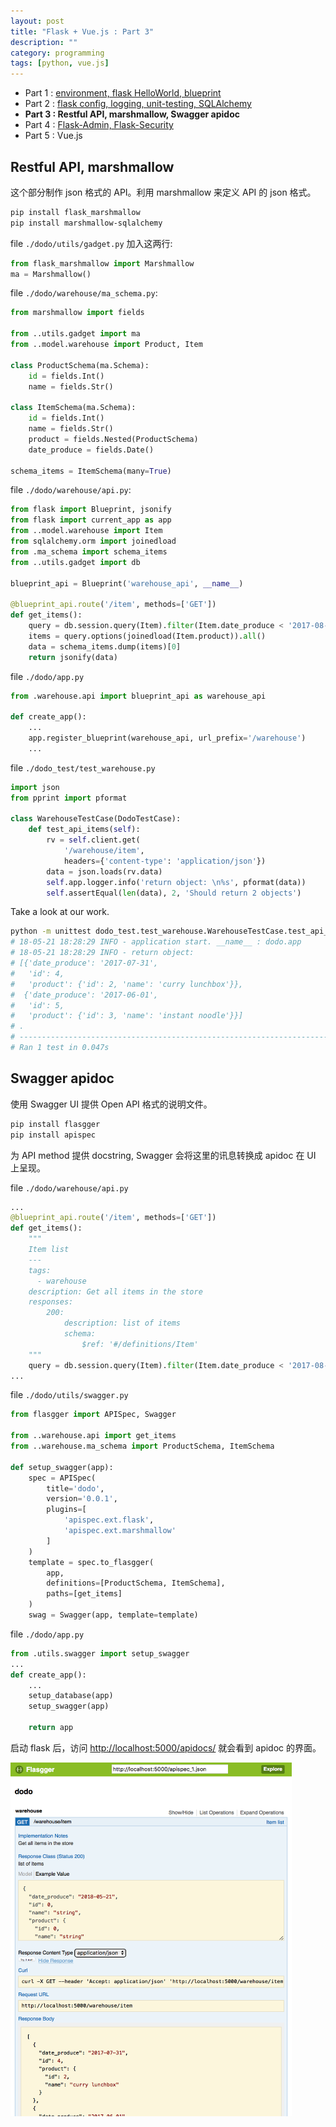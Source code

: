 ```yaml
---
layout: post
title: "Flask + Vue.js : Part 3"
description: ""
category: programming
tags: [python, vue.js]
---
```


- Part 1 : [environment, flask HelloWorld, blueprint](flask-vue-skeleton.html)
- Part 2 : [flask config, logging, unit-testing, SQLAlchemy](flask-vue-skeleton-part-2.html)
- **Part 3 : Restful API, marshmallow, Swagger apidoc**
- Part 4 : [Flask-Admin, Flask-Security](flask-vue-skeleton-part-4.html)
- Part 5 : Vue.js

## Restful API, marshmallow

这个部分制作 json 格式的 API。利用 marshmallow 来定义 API 的 json 格式。

```bash
pip install flask_marshmallow
pip install marshmallow-sqlalchemy
```

file `./dodo/utils/gadget.py` 加入这两行:

```python
from flask_marshmallow import Marshmallow
ma = Marshmallow()
```

file `./dodo/warehouse/ma_schema.py`:

```python
from marshmallow import fields

from ..utils.gadget import ma
from ..model.warehouse import Product, Item

class ProductSchema(ma.Schema):
    id = fields.Int()
    name = fields.Str()

class ItemSchema(ma.Schema):
    id = fields.Int()
    name = fields.Str()
    product = fields.Nested(ProductSchema)
    date_produce = fields.Date()

schema_items = ItemSchema(many=True)
```

file `./dodo/warehouse/api.py`:

```python
from flask import Blueprint, jsonify
from flask import current_app as app
from ..model.warehouse import Item
from sqlalchemy.orm import joinedload
from .ma_schema import schema_items
from ..utils.gadget import db

blueprint_api = Blueprint('warehouse_api', __name__)

@blueprint_api.route('/item', methods=['GET'])
def get_items():
    query = db.session.query(Item).filter(Item.date_produce < '2017-08-01')
    items = query.options(joinedload(Item.product)).all()
    data = schema_items.dump(items)[0]
    return jsonify(data)
```

file `./dodo/app.py`

```python
from .warehouse.api import blueprint_api as warehouse_api

def create_app():
    ...
    app.register_blueprint(warehouse_api, url_prefix='/warehouse')
    ...
```

file `./dodo_test/test_warehouse.py`

```python
import json
from pprint import pformat

class WarehouseTestCase(DodoTestCase):
    def test_api_items(self):
        rv = self.client.get(
            '/warehouse/item',
            headers={'content-type': 'application/json'})
        data = json.loads(rv.data)
        self.app.logger.info('return object: \n%s', pformat(data))
        self.assertEqual(len(data), 2, 'Should return 2 objects')
```

Take a look at our work.

```bash
python -m unittest dodo_test.test_warehouse.WarehouseTestCase.test_api_items
# 18-05-21 18:28:29 INFO - application start. __name__ : dodo.app
# 18-05-21 18:28:29 INFO - return object: 
# [{'date_produce': '2017-07-31',
#   'id': 4,
#   'product': {'id': 2, 'name': 'curry lunchbox'}},
#  {'date_produce': '2017-06-01',
#   'id': 5,
#   'product': {'id': 3, 'name': 'instant noodle'}}]
# .
# ----------------------------------------------------------------------
# Ran 1 test in 0.047s
```

## Swagger apidoc

使用 Swagger UI 提供 Open API 格式的说明文件。

```bash
pip install flasgger
pip install apispec
```

为 API method 提供 docstring, Swagger 会将这里的讯息转换成 apidoc 在 UI 上呈现。

file `./dodo/warehouse/api.py`

```python
...
@blueprint_api.route('/item', methods=['GET'])
def get_items():
    """
    Item list
    ---
    tags:
      - warehouse
    description: Get all items in the store
    responses:
        200:
            description: list of items
            schema:
                $ref: '#/definitions/Item'
    """
    query = db.session.query(Item).filter(Item.date_produce < '2017-08-01')
...
```

file `./dodo/utils/swagger.py`

```python
from flasgger import APISpec, Swagger

from ..warehouse.api import get_items
from ..warehouse.ma_schema import ProductSchema, ItemSchema

def setup_swagger(app):
    spec = APISpec(
        title='dodo',
        version='0.0.1',
        plugins=[
            'apispec.ext.flask',
            'apispec.ext.marshmallow'
        ]
    )
    template = spec.to_flasgger(
        app,
        definitions=[ProductSchema, ItemSchema],
        paths=[get_items]
    )
    swag = Swagger(app, template=template)
```

file `./dodo/app.py`

```python
from .utils.swagger import setup_swagger
...
def create_app():
    ...
    setup_database(app)
    setup_swagger(app)

    return app
```

启动 flask 后，访问 [http://localhost:5000/apidocs/](http://localhost:5000/apidocs/) 就会看到 apidoc 的界面。

<img src="/assets/img/2018/flask-vue-api-ui.png" style="width:450px" />
